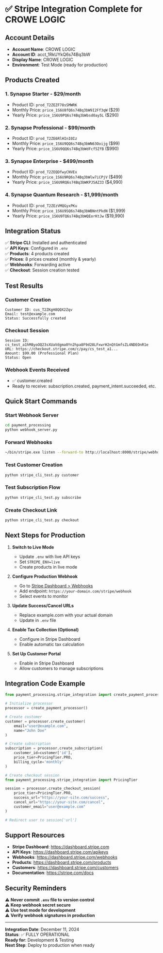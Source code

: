 # ✅ Stripe Integration Complete for CROWE LOGIC

## Account Details
- **Account Name**: CROWE LOGIC
- **Account ID**: acct_1RkUYkQ6s74Bq3bW
- **Display Name**: CROWE LOGIC
- **Environment**: Test Mode (ready for production)

## Products Created

### 1. Synapse Starter - $29/month
- Product ID: `prod_T2ZEZF78sSMWRK`
- Monthly Price: `price_1S6U8fQ6s74Bq3bW9I2Ff3qW` ($29)
- Yearly Price: `price_1S6U9PQ6s74Bq3bWbsd0ay5L` ($290)

### 2. Synapse Professional - $99/month
- Product ID: `prod_T2ZE6RlHInI0Iz`
- Monthly Price: `price_1S6U9QQ6s74Bq3bWN63Ooijg` ($99)
- Yearly Price: `price_1S6U9QQ6s74Bq3bWdFcf5ZfB` ($990)

### 3. Synapse Enterprise - $499/month
- Product ID: `prod_T2ZEQDfwyCNVEx`
- Monthly Price: `price_1S6U9RQ6s74Bq3bWlw7iCPjV` ($499)
- Yearly Price: `price_1S6U9RQ6s74Bq3bWKPJ5AZ33` ($4,990)

### 4. Synapse Quantum Research - $1,999/month
- Product ID: `prod_T2ZEzVMQGyxPKu`
- Monthly Price: `price_1S6U9SQ6s74Bq3bWBNntPkdN` ($1,999)
- Yearly Price: `price_1S6U9TQ6s74Bq3bWQEorKtJw` ($19,990)

## Integration Status

✅ **Stripe CLI**: Installed and authenticated  
✅ **API Keys**: Configured in `.env`  
✅ **Products**: 4 products created  
✅ **Prices**: 8 prices created (monthly & yearly)  
✅ **Webhooks**: Forwarding active  
✅ **Checkout**: Session creation tested  

## Test Results

### Customer Creation
```
Customer ID: cus_T2ZKgH8QQX2Zqv
Email: test@example.com
Status: Successfully created
```

### Checkout Session
```
Session ID: cs_test_a1hM8yoOQ23sXUaVdgma0Yn2hpa8F9d28LFxwrH2nQtGmfsZL4NDEOnR1e
URL: https://checkout.stripe.com/c/pay/cs_test_a1...
Amount: $99.00 (Professional Plan)
Status: Open
```

### Webhook Events Received
- ✅ customer.created
- Ready to receive: subscription.created, payment_intent.succeeded, etc.

## Quick Start Commands

### Start Webhook Server
```bash
cd payment_processing
python webhook_server.py
```

### Forward Webhooks
```bash
~/bin/stripe.exe listen --forward-to http://localhost:8000/stripe/webhook
```

### Test Customer Creation
```bash
python stripe_cli_test.py customer
```

### Test Subscription Flow
```bash
python stripe_cli_test.py subscribe
```

### Create Checkout Link
```bash
python stripe_cli_test.py checkout
```

## Next Steps for Production

1. **Switch to Live Mode**
   - Update `.env` with live API keys
   - Set `STRIPE_ENV=live`
   - Create products in live mode

2. **Configure Production Webhook**
   - Go to [Stripe Dashboard > Webhooks](https://dashboard.stripe.com/webhooks)
   - Add endpoint: `https://your-domain.com/stripe/webhook`
   - Select events to monitor

3. **Update Success/Cancel URLs**
   - Replace example.com with your actual domain
   - Update in `.env` file

4. **Enable Tax Collection (Optional)**
   - Configure in Stripe Dashboard
   - Enable automatic tax calculation

5. **Set Up Customer Portal**
   - Enable in Stripe Dashboard
   - Allow customers to manage subscriptions

## Integration Code Example

```python
from payment_processing.stripe_integration import create_payment_processor

# Initialize processor
processor = create_payment_processor()

# Create customer
customer = processor.create_customer(
    email="user@example.com",
    name="John Doe"
)

# Create subscription
subscription = processor.create_subscription(
    customer_id=customer['id'],
    price_tier=PricingTier.PRO,
    billing_cycle='monthly'
)

# Create checkout session
from payment_processing.stripe_integration import PricingTier

session = processor.create_checkout_session(
    price_tier=PricingTier.PRO,
    success_url="https://your-site.com/success",
    cancel_url="https://your-site.com/cancel",
    customer_email="user@example.com"
)

# Redirect user to session['url']
```

## Support Resources

- **Stripe Dashboard**: https://dashboard.stripe.com
- **API Keys**: https://dashboard.stripe.com/apikeys
- **Webhooks**: https://dashboard.stripe.com/webhooks
- **Products**: https://dashboard.stripe.com/products
- **Customers**: https://dashboard.stripe.com/customers
- **Documentation**: https://stripe.com/docs

## Security Reminders

⚠️ **Never commit `.env` file to version control**  
⚠️ **Keep webhook secret secure**  
⚠️ **Use test mode for development**  
⚠️ **Verify webhook signatures in production**  

---

**Integration Date**: December 11, 2024  
**Status**: ✅ FULLY OPERATIONAL  
**Ready for**: Development & Testing  
**Next Step**: Deploy to production when ready